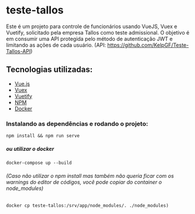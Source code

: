 # teste-tallos

Este é um projeto para controle de funcionários usando VueJS, Vuex e Vuetify, solicitado pela empresa Tallos como teste admissional. O objetivo é em consumir uma API protegida pelo método de autenticação JWT e limitando as ações de cada usuário. (API: https://github.com/KelpGF/Teste-Tallos-API)


## Tecnologias utilizadas:
  - [Vue.js](https://vuejs.org)
  - [Vuex](https://vuex.vuejs.org)
  - [Vuetify](https://vuetifyjs.com/)
  - [NPM](https://www.npmjs.com)
  - [Docker](https://www.docker.com)


### Instalando as dependências e rodando o projeto:
```
npm install && npm run serve
```
##### ou utilizar o docker
```
docker-compose up --build
```
###### (Caso não utilizar o npm install mas também não queria ficar com os warnings do editor de códigos, você pode copiar do container o node_modules)
```
docker cp teste-tallos:/srv/app/node_modules/. ./node_modules)
```
